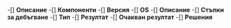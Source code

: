 -[] **Описание**
-[] **Компоненти**
-[] **Версия**
-[] **OS**
-[] **Описание**
-[] **Стъпки за дебъгване**
-[] **Тип**
-[] **Резултат**
-[] **Очакван резултат**
-[] **Решения**
